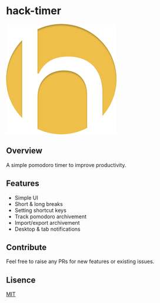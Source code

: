 # hack-timer

![logo](logo.png)

## Overview

A simple pomodoro timer to improve productivity.

## Features

- Simple UI
- Short & long breaks
- Setting shortcut keys
- Track pomodoro archivement
- Import/export archivement
- Desktop & tab notifications

## Contribute

Feel free to raise any PRs for new features or existing issues.

## Lisence

[MIT](LICENSE)
